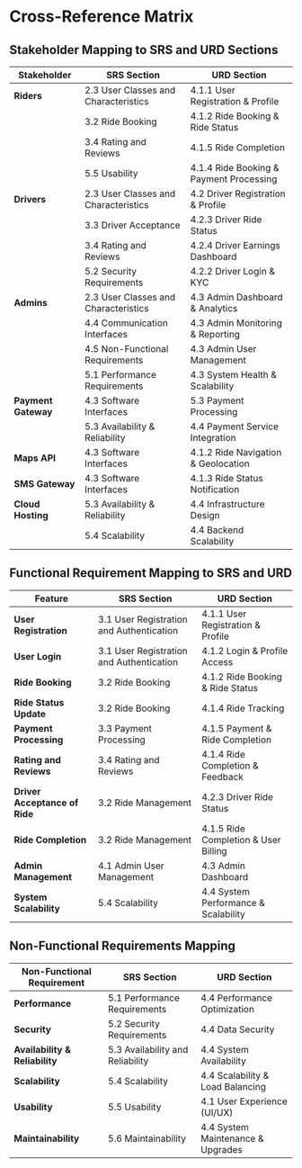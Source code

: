 
# Cross-Reference Matrix

## Stakeholder Mapping to SRS and URD Sections

| Stakeholder          | SRS Section                            | URD Section                             |
|----------------------|----------------------------------------|-----------------------------------------|
| **Riders**            | 2.3 User Classes and Characteristics   | 4.1.1 User Registration & Profile       |
|                      | 3.2 Ride Booking                       | 4.1.2 Ride Booking & Ride Status       |
|                      | 3.4 Rating and Reviews                 | 4.1.5 Ride Completion                  |
|                      | 5.5 Usability                          | 4.1.4 Ride Booking & Payment Processing|
| **Drivers**           | 2.3 User Classes and Characteristics   | 4.2 Driver Registration & Profile      |
|                      | 3.3 Driver Acceptance                  | 4.2.3 Driver Ride Status               |
|                      | 3.4 Rating and Reviews                 | 4.2.4 Driver Earnings Dashboard        |
|                      | 5.2 Security Requirements              | 4.2.2 Driver Login & KYC               |
| **Admins**            | 2.3 User Classes and Characteristics   | 4.3 Admin Dashboard & Analytics        |
|                      | 4.4 Communication Interfaces           | 4.3 Admin Monitoring & Reporting       |
|                      | 4.5 Non-Functional Requirements        | 4.3 Admin User Management              |
|                      | 5.1 Performance Requirements           | 4.3 System Health & Scalability        |
| **Payment Gateway**   | 4.3 Software Interfaces                | 5.3 Payment Processing                 |
|                      | 5.3 Availability & Reliability         | 4.4 Payment Service Integration        |
| **Maps API**          | 4.3 Software Interfaces                | 4.1.2 Ride Navigation & Geolocation    |
| **SMS Gateway**       | 4.3 Software Interfaces                | 4.1.3 Ride Status Notification         |
| **Cloud Hosting**     | 5.3 Availability & Reliability         | 4.4 Infrastructure Design             |
|                      | 5.4 Scalability                        | 4.4 Backend Scalability               |

## Functional Requirement Mapping to SRS and URD

| Feature                          | SRS Section                                  | URD Section                                   |
|-----------------------------------|----------------------------------------------|-----------------------------------------------|
| **User Registration**             | 3.1 User Registration and Authentication     | 4.1.1 User Registration & Profile            |
| **User Login**                    | 3.1 User Registration and Authentication     | 4.1.2 Login & Profile Access                 |
| **Ride Booking**                  | 3.2 Ride Booking                            | 4.1.2 Ride Booking & Ride Status            |
| **Ride Status Update**            | 3.2 Ride Booking                            | 4.1.4 Ride Tracking                          |
| **Payment Processing**            | 3.3 Payment Processing                       | 4.1.5 Payment & Ride Completion              |
| **Rating and Reviews**            | 3.4 Rating and Reviews                       | 4.1.4 Ride Completion & Feedback             |
| **Driver Acceptance of Ride**     | 3.2 Ride Management                          | 4.2.3 Driver Ride Status                    |
| **Ride Completion**               | 3.2 Ride Management                          | 4.1.5 Ride Completion & User Billing         |
| **Admin Management**              | 4.1 Admin User Management                    | 4.3 Admin Dashboard                          |
| **System Scalability**            | 5.4 Scalability                              | 4.4 System Performance & Scalability         |

## Non-Functional Requirements Mapping

| Non-Functional Requirement         | SRS Section                                  | URD Section                                      |
|------------------------------------|----------------------------------------------|-------------------------------------------------|
| **Performance**                    | 5.1 Performance Requirements                 | 4.4 Performance Optimization                   |
| **Security**                       | 5.2 Security Requirements                    | 4.4 Data Security                               |
| **Availability & Reliability**     | 5.3 Availability and Reliability             | 4.4 System Availability                        |
| **Scalability**                    | 5.4 Scalability                              | 4.4 Scalability & Load Balancing               |
| **Usability**                      | 5.5 Usability                                | 4.1 User Experience (UI/UX)                    |
| **Maintainability**                | 5.6 Maintainability                          | 4.4 System Maintenance & Upgrades              |
